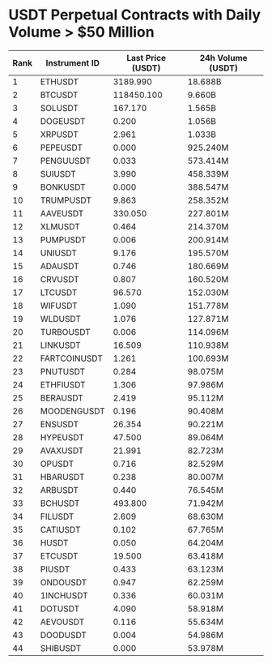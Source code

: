 # USDT Perpetual Contracts with Daily Volume > $50 Million

| Rank | Instrument ID | Last Price (USDT) | 24h Volume (USDT) |
|------|---------------|-------------------|-------------------|
| 1 | ETHUSDT | 3189.990 | 18.688B |
| 2 | BTCUSDT | 118450.100 | 9.660B |
| 3 | SOLUSDT | 167.170 | 1.565B |
| 4 | DOGEUSDT | 0.200 | 1.056B |
| 5 | XRPUSDT | 2.961 | 1.033B |
| 6 | PEPEUSDT | 0.000 | 925.240M |
| 7 | PENGUUSDT | 0.033 | 573.414M |
| 8 | SUIUSDT | 3.990 | 458.339M |
| 9 | BONKUSDT | 0.000 | 388.547M |
| 10 | TRUMPUSDT | 9.863 | 258.352M |
| 11 | AAVEUSDT | 330.050 | 227.801M |
| 12 | XLMUSDT | 0.464 | 214.370M |
| 13 | PUMPUSDT | 0.006 | 200.914M |
| 14 | UNIUSDT | 9.176 | 195.570M |
| 15 | ADAUSDT | 0.746 | 180.669M |
| 16 | CRVUSDT | 0.807 | 160.520M |
| 17 | LTCUSDT | 96.570 | 152.030M |
| 18 | WIFUSDT | 1.090 | 151.778M |
| 19 | WLDUSDT | 1.076 | 127.871M |
| 20 | TURBOUSDT | 0.006 | 114.096M |
| 21 | LINKUSDT | 16.509 | 110.938M |
| 22 | FARTCOINUSDT | 1.261 | 100.693M |
| 23 | PNUTUSDT | 0.284 | 98.075M |
| 24 | ETHFIUSDT | 1.306 | 97.986M |
| 25 | BERAUSDT | 2.419 | 95.112M |
| 26 | MOODENGUSDT | 0.196 | 90.408M |
| 27 | ENSUSDT | 26.354 | 90.221M |
| 28 | HYPEUSDT | 47.500 | 89.064M |
| 29 | AVAXUSDT | 21.991 | 82.723M |
| 30 | OPUSDT | 0.716 | 82.529M |
| 31 | HBARUSDT | 0.238 | 80.007M |
| 32 | ARBUSDT | 0.440 | 76.545M |
| 33 | BCHUSDT | 493.800 | 71.942M |
| 34 | FILUSDT | 2.609 | 68.630M |
| 35 | CATIUSDT | 0.102 | 67.765M |
| 36 | HUSDT | 0.050 | 64.204M |
| 37 | ETCUSDT | 19.500 | 63.418M |
| 38 | PIUSDT | 0.433 | 63.123M |
| 39 | ONDOUSDT | 0.947 | 62.259M |
| 40 | 1INCHUSDT | 0.336 | 60.031M |
| 41 | DOTUSDT | 4.090 | 58.918M |
| 42 | AEVOUSDT | 0.116 | 55.634M |
| 43 | DOODUSDT | 0.004 | 54.986M |
| 44 | SHIBUSDT | 0.000 | 53.978M |
